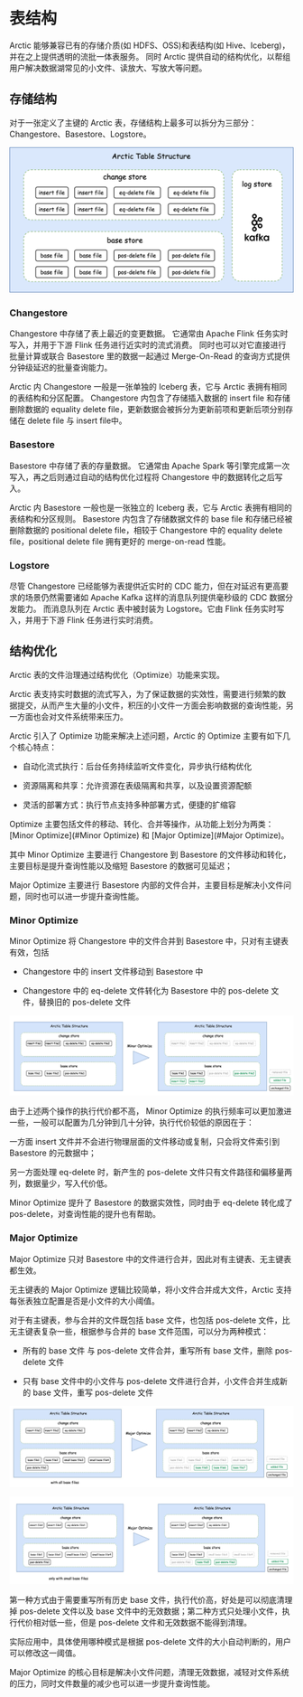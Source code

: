 # 表结构
Arctic 能够兼容已有的存储介质(如 HDFS、OSS)和表结构(如 Hive、Iceberg)，并在之上提供透明的流批一体表服务。
同时 Arctic 提供自动的结构优化，以帮组用户解决数据湖常见的小文件、读放大、写放大等问题。

## 存储结构
对于一张定义了主键的 Arctic 表，存储结构上最多可以拆分为三部分：Changestore、Basestore、Logstore。

![TableStructure](images/table-structure.png)

### Changestore
Changestore 中存储了表上最近的变更数据。
它通常由 Apache Flink 任务实时写入，并用于下游 Flink 任务进行近实时的流式消费。
同时也可以对它直接进行批量计算或联合 Basestore 里的数据一起通过 Merge-On-Read 的查询方式提供分钟级延迟的批量查询能力。

Arctic 内 Changestore 一般是一张单独的 Iceberg 表，它与 Arctic 表拥有相同的表结构和分区配置。
Changestore 内包含了存储插入数据的 insert file 和存储删除数据的 equality delete file，更新数据会被拆分为更新前项和更新后项分别存储在 delete file 与 insert file中。

### Basestore
Basestore 中存储了表的存量数据。
它通常由 Apache Spark 等引擎完成第一次写入，再之后则通过自动的结构优化过程将 Changestore 中的数据转化之后写入。

Arctic 内 Basestore 一般也是一张独立的 Iceberg 表，它与 Arctic 表拥有相同的表结构和分区规则。
Basestore 内包含了存储数据文件的 base file 和存储已经被删除数据的 positional delete file，相较于 Changestore 中的 equality delete file，positional delete file 拥有更好的 merge-on-read 性能。

### Logstore
尽管 Changestore 已经能够为表提供近实时的 CDC 能力，但在对延迟有更高要求的场景仍然需要诸如 Apache Kafka 这样的消息队列提供毫秒级的 CDC 数据分发能力。
而消息队列在 Arctic 表中被封装为 Logstore。它由 Flink 任务实时写入，并用于下游 Flink 任务进行实时消费。


## 结构优化

Arctic 表的文件治理通过结构优化（Optimize）功能来实现。

Arctic 表支持实时数据的流式写入，为了保证数据的实效性，需要进行频繁的数据提交，从而产生大量的小文件，积压的小文件一方面会影响数据的查询性能，另一方面也会对文件系统带来压力。

Arctic 引入了 Optimize 功能来解决上述问题，Arctic 的 Optimize 主要有如下几个核心特点：

- 自动化流式执行：后台任务持续监听文件变化，异步执行结构优化

- 资源隔离和共享：允许资源在表级隔离和共享，以及设置资源配额

- 灵活的部署方式：执行节点支持多种部署方式，便捷的扩缩容

Optimize 主要包括文件的移动、转化、合并等操作，从功能上划分为两类：[Minor Optimize](#Minor Optimize) 和 [Major Optimize](#Major Optimize)。

其中 Minor Optimize 主要进行 Changestore 到 Basestore 的文件移动和转化，主要目标是提升查询性能以及缩短 Basestore 的数据可见延迟；

Major Optimize 主要进行 Basestore 内部的文件合并，主要目标是解决小文件问题，同时也可以进一步提升查询性能。

### Minor Optimize

Minor Optimize 将 Changestore 中的文件合并到 Basestore 中，只对有主键表有效，包括

- Changestore 中的 insert 文件移动到 Basestore 中

- Changestore 中的 eq-delete 文件转化为 Basestore 中的 pos-delete 文件，替换旧的 pos-delete 文件


![Minor Optimize](images/minor-optimize.png)

由于上述两个操作的执行代价都不高， Minor Optimize 的执行频率可以更加激进一些，一般可以配置为几分钟到几十分钟，执行代价较低的原因在于：

一方面 insert 文件并不会进行物理层面的文件移动或复制，只会将文件索引到 Basestore 的元数据中；

另一方面处理 eq-delete 时，新产生的 pos-delete 文件只有文件路径和偏移量两列，数据量少，写入代价低。

Minor Optimize 提升了 Basestore 的数据实效性，同时由于 eq-delete 转化成了 pos-delete，对查询性能的提升也有帮助。

### Major Optimize

Major Optimize 只对 Basestore 中的文件进行合并，因此对有主键表、无主键表都生效。

无主键表的 Major Optimize 逻辑比较简单，将小文件合并成大文件，Arctic 支持每张表独立配置是否是小文件的大小阈值。

对于有主键表，参与合并的文件既包括 base 文件，也包括 pos-delete 文件，比无主键表复杂一些，根据参与合并的 base 文件范围，可以分为两种模式：

- 所有的 base 文件 与 pos-delete 文件合并，重写所有 base 文件，删除 pos-delete 文件

- 只有 base 文件中的小文件与 pos-delete 文件进行合并，小文件合并生成新的 base 文件，重写 pos-delete 文件

![Major Optimize with all files](images/major-optimize-all-files.png)

![Major Optimize with small files](images/major-optimize-small-files.png)

第一种方式由于需要重写所有历史 base 文件，执行代价高，好处是可以彻底清理掉 pos-delete 文件以及 base 文件中的无效数据；第二种方式只处理小文件，执行代价相对低一些，但是 pos-delete 文件和无效数据不能得到清理。

实际应用中，具体使用哪种模式是根据 pos-delete 文件的大小自动判断的，用户可以修改这一阈值。

Major Optimize 的核心目标是解决小文件问题，清理无效数据，减轻对文件系统的压力，同时文件数量的减少也可以进一步提升查询性能。
